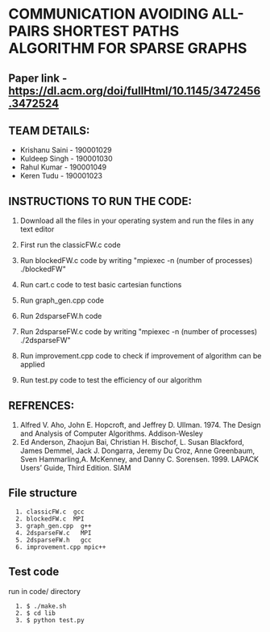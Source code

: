 # COMMUNICATION AVOIDING ALL-PAIRS SHORTEST PATHS ALGORITHM FOR SPARSE GRAPHS

## Paper link - https://dl.acm.org/doi/fullHtml/10.1145/3472456.3472524

## TEAM DETAILS:
+ Krishanu Saini  -  190001029
+ Kuldeep Singh  - 190001030
+ Rahul Kumar  -  190001049
+ Keren Tudu   -   190001023

## INSTRUCTIONS TO RUN THE CODE:
1. Download all the files in your operating system and run the files in any text editor
2. First run the classicFW.c code 
3. Run blockedFW.c code by writing "mpiexec -n (number of processes)   ./blockedFW"
4. Run cart.c code to test basic cartesian functions
5. Run graph_gen.cpp code

6. Run 2dsparseFW.h code
7. Run 2dsparseFW.c code by writing "mpiexec -n (number of processes)   ./2dsparseFW"

8.  Run improvement.cpp code to check if improvement of algorithm can be applied
8. Run test.py code to test the efficiency of our algorithm

## REFRENCES:
 1. Alfred V. Aho, John E. Hopcroft, and Jeffrey D. Ullman. 1974. The Design and
Analysis of Computer Algorithms. Addison-Wesley
2. Ed Anderson, Zhaojun Bai, Christian H. Bischof, L. Susan Blackford, James
Demmel, Jack J. Dongarra, Jeremy Du Croz, Anne Greenbaum, Sven Hammarling,A. McKenney, and Danny C. Sorensen. 1999. LAPACK Users’ Guide, Third Edition.
SIAM

## File structure
    
      1. classicFW.c  gcc  
      2. blockedFW.c  MPI  
      3. graph_gen.cpp  g++  
      4. 2dsparseFW.c   MPI  
      5. 2dsparseFW.h   gcc  
      6. improvement.cpp mpic++
        
## Test code     
run in code/ directory  

      1. $ ./make.sh  
      2. $ cd lib  
      3. $ python test.py
